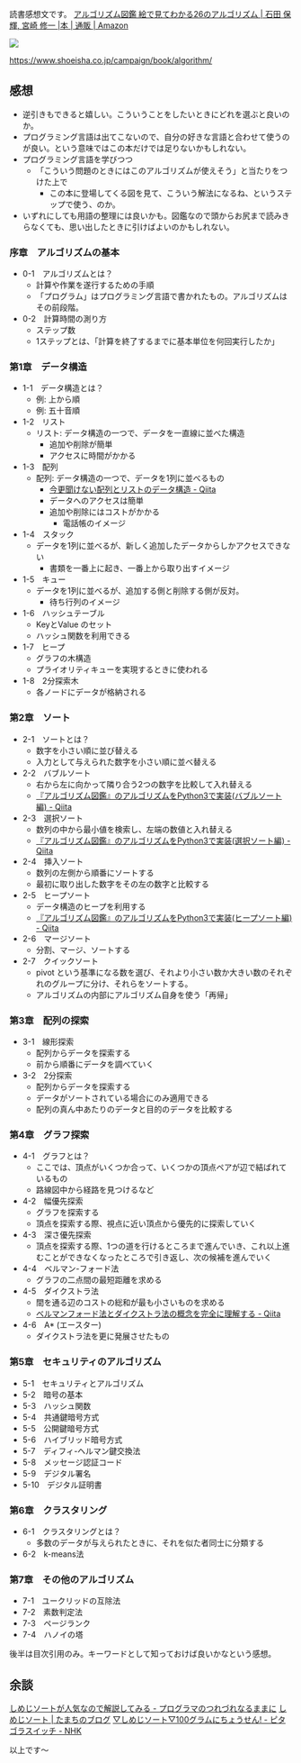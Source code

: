 読書感想文です。
[アルゴリズム図鑑 絵で見てわかる26のアルゴリズム | 石田 保輝, 宮崎 修一 |本 | 通販 | Amazon](https://www.amazon.co.jp/dp/4798149772)

![](https://images-fe.ssl-images-amazon.com/images/I/51Igz5EAVfL._SX218_BO1,204,203,200_QL40_ML2_.jpg)

https://www.shoeisha.co.jp/campaign/book/algorithm/


## 感想

- 逆引きもできると嬉しい。こういうことをしたいときにどれを選ぶと良いのか。
- プログラミング言語は出てこないので、自分の好きな言語と合わせて使うのが良い。という意味ではこの本だけでは足りないかもしれない。
- プログラミング言語を学びつつ
    - 「こういう問題のときにはこのアルゴリズムが使えそう」と当たりをつけた上で
        - この本に登場してくる図を見て、こういう解法になるね、というステップで使う、のか。
- いずれにしても用語の整理には良いかも。図鑑なので頭からお尻まで読みきらなくても、思い出したときに引けばよいのかもしれない。

### 序章　アルゴリズムの基本
- 0-1　アルゴリズムとは？
    - 計算や作業を遂行するための手順
    - 「プログラム」はプログラミング言語で書かれたもの。アルゴリズムはその前段階。
- 0-2　計算時間の測り方
    - ステップ数
    - 1ステップとは、「計算を終了するまでに基本単位を何回実行したか」

### 第1章　データ構造
- 1-1　データ構造とは？
    - 例: 上から順
    - 例: 五十音順
- 1-2　リスト
    - リスト: データ構造の一つで、データを一直線に並べた構造
        - 追加や削除が簡単
        - アクセスに時間がかかる
- 1-3　配列
    - 配列: データ構造の一つで、データを1列に並べるもの
        - [今更聞けない配列とリストのデータ構造 - Qiita](https://qiita.com/maimax/items/dcff7206b747bf726ad8)
        - データへのアクセスは簡単
        - 追加や削除にはコストがかかる
            - 電話帳のイメージ
- 1-4　スタック
    - データを1列に並べるが、新しく追加したデータからしかアクセスできない
        - 書類を一番上に起き、一番上から取り出すイメージ
- 1-5　キュー
    - データを1列に並べるが、追加する側と削除する側が反対。
        - 待ち行列のイメージ
- 1-6　ハッシュテーブル
    - KeyとValue のセット
    - ハッシュ関数を利用できる
- 1-7　ヒープ
    - グラフの木構造
    - プライオリティキューを実現するときに使われる
- 1-8　2分探索木
    - 各ノードにデータが格納される

### 第2章　ソート
- 2-1　ソートとは？
    - 数字を小さい順に並び替える
    - 入力として与えられた数字を小さい順に並べ替える
- 2-2　バブルソート
    - 右から左に向かって隣り合う2つの数字を比較して入れ替える
    - [『アルゴリズム図鑑』のアルゴリズムをPython3で実装(バブルソート編) - Qiita](https://qiita.com/smalltech/items/63d50803c83a31c6815e)
- 2-3　選択ソート
    - 数列の中から最小値を検索し、左端の数値と入れ替える
    - [『アルゴリズム図鑑』のアルゴリズムをPython3で実装(選択ソート編) - Qiita](https://qiita.com/smalltech/items/e54709bfdcf33e5f2bb8)
- 2-4　挿入ソート
    - 数列の左側から順番にソートする
    - 最初に取り出した数字をその左の数字と比較する
- 2-5　ヒープソート
    - データ構造のヒープを利用する
    - [『アルゴリズム図鑑』のアルゴリズムをPython3で実装(ヒープソート編) - Qiita](https://qiita.com/smalltech/items/af16d278d2f0c8491658)
- 2-6　マージソート
    - 分割、マージ、ソートする
- 2-7　クイックソート
    - pivot という基準になる数を選び、それより小さい数か大きい数のそれぞれのグループに分け、それらをソートする。
    - アルゴリズムの内部にアルゴリズム自身を使う「再帰」

### 第3章　配列の探索
- 3-1　線形探索
    - 配列からデータを探索する
    - 前から順番にデータを調べていく
- 3-2　2分探索
    - 配列からデータを探索する
    - データがソートされている場合にのみ適用できる
    - 配列の真ん中あたりのデータと目的のデータを比較する

### 第4章　グラフ探索
- 4-1　グラフとは？
    - ここでは、頂点がいくつか合って、いくつかの頂点ペアが辺で結ばれているもの
    - 路線図中から経路を見つけるなど
- 4-2　幅優先探索
    - グラフを探索する
    - 頂点を探索する際、視点に近い頂点から優先的に探索していく
- 4-3　深さ優先探索
    - 頂点を探索する際、1つの道を行けるところまで進んでいき、これ以上進むことができなくなったところで引き返し、次の候補を進んでいく
- 4-4　ベルマン-フォード法
    - グラフの二点間の最短距離を求める
- 4-5　ダイクストラ法
    - 間を通る辺のコストの総和が最も小さいものを求める
    - [ベルマンフォード法とダイクストラ法の概念を完全に理解する - Qiita](https://qiita.com/ko-ya346/items/359a3e03c5e20b04c573)
- 4-6　A* (エースター)
    - ダイクストラ法を更に発展させたもの

### 第5章　セキュリティのアルゴリズム
- 5-1　セキュリティとアルゴリズム
- 5-2　暗号の基本
- 5-3　ハッシュ関数
- 5-4　共通鍵暗号方式
- 5-5　公開鍵暗号方式
- 5-6　ハイブリッド暗号方式
- 5-7　ディフィ-ヘルマン鍵交換法
- 5-8　メッセージ認証コード
- 5-9　デジタル署名
- 5-10　デジタル証明書

### 第6章　クラスタリング
- 6-1　クラスタリングとは？
    - 多数のデータが与えられたときに、それを似た者同士に分類する
- 6-2　k-means法

### 第7章　その他のアルゴリズム
- 7-1　ユークリッドの互除法
- 7-2　素数判定法
- 7-3　ページランク
- 7-4　ハノイの塔


後半は目次引用のみ。キーワードとして知っておけば良いかなという感想。

## 余談

[しめじソートが人気なので解説してみる - プログラマのつれづれなるままに](https://www.timbreofprogram.info/blog/archives/633)
[しめじソート | たまちのブログ](https://ameblo.jp/tamati17/entry-12699120974.html)
[▽しめじソート▽100グラムにちょうせん! - ピタゴラスイッチ - NHK](https://www.nhk.jp/p/pitagora/ts/WLQ76PGNW2/episode/te/VR78NG1KLW/)

以上です～
